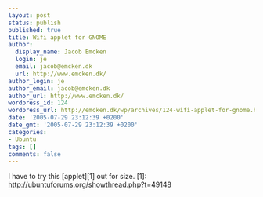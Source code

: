 ```yaml
---
layout: post
status: publish
published: true
title: Wifi applet for GNOME
author:
  display_name: Jacob Emcken
  login: je
  email: jacob@emcken.dk
  url: http://www.emcken.dk/
author_login: je
author_email: jacob@emcken.dk
author_url: http://www.emcken.dk/
wordpress_id: 124
wordpress_url: http://emcken.dk/wp/archives/124-wifi-applet-for-gnome.html
date: '2005-07-29 23:12:39 +0200'
date_gmt: '2005-07-29 23:12:39 +0200'
categories:
- Ubuntu
tags: []
comments: false
---
```

I have to try this [applet][1] out for size.
[1]: http://ubuntuforums.org/showthread.php?t=49148

